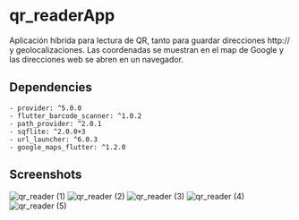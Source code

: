 # qr_readerApp

Aplicación híbrida para lectura de QR, tanto para guardar direcciones http:// y geolocalizaciones. Las coordenadas se muestran en el map de Google y las direcciones web se abren en un navegador.

## Dependencies

    - provider: ^5.0.0
    - flutter_barcode_scanner: ^1.0.2
    - path_provider: ^2.0.1
    - sqflite: ^2.0.0+3
    - url_launcher: ^6.0.3
    - google_maps_flutter: ^1.2.0


## Screenshots
![qr_reader (1)](https://user-images.githubusercontent.com/24251638/113653378-5825e180-965b-11eb-82af-dfed888bf50b.jpg)
![qr_reader (2)](https://user-images.githubusercontent.com/24251638/113653380-58be7800-965b-11eb-9007-324484cc0efc.jpg)
![qr_reader (3)](https://user-images.githubusercontent.com/24251638/113653382-59570e80-965b-11eb-8546-5b296e2c9fef.jpg)
![qr_reader (4)](https://user-images.githubusercontent.com/24251638/113653387-59efa500-965b-11eb-9dfe-7e983ddcb746.jpg)
![qr_reader (5)](https://user-images.githubusercontent.com/24251638/113653369-55c38780-965b-11eb-827a-08888b6d19c1.jpg)
